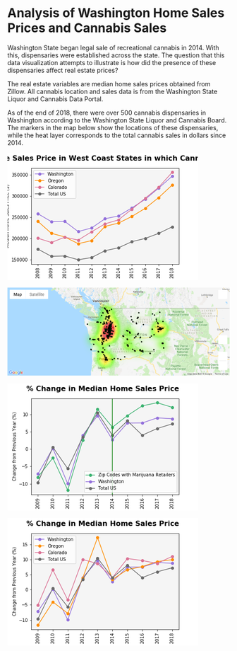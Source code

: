 # Analysis of Washington Home Sales Prices and Cannabis Sales

Washington State began legal sale of recreational cannabis in 2014.  With this, dispensaries were established across the state.  The question that this 
data visualization attempts to illustrate is how did the presence of these dispensaries affect real estate prices?

The real estate variables are median home sales prices obtained from Zillow.  All cannabis location and sales data is from the Washington State Liquor and Cannabis Data Portal.

As of the end of 2018, there were over 500 cannabis dispensaries in Washington according to the Washington State Liquor and Cannabis Board.  The markers in the map below show the locations of these dispensaries, while the heat layer corresponds to the total cannabis sales in dollars since 2014.


![All States](/Images/west_coast_states.png)


![Heat Map](/Images/Cannabis_Heat_Map.png)


![Cannabis Zips](/Images/Cannabis_Sales_Change.png)


![Perc Change](/Images/perc_change_home_price.png)
